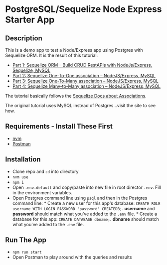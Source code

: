 # PostgreSQL/Sequelize Node Express Starter App

## Description

This is a demo app to test a Node/Express app using Postgres with Sequelize ORM. It is the result of this tutorial:
- [Part 1: Sequelize ORM – Build CRUD RestAPIs with NodeJs/Express, Sequelize, MySQL](https://grokonez.com/node-js/sequelize-orm-build-crud-restapis-with-nodejs-express-sequelize-mysql)
- [Part 2: Sequelize One-To-One association – NodeJS/Express, MySQL](https://grokonez.com/node-js/sequelize-one-to-one-association-nodejs-express-mysql)
- [Part 3: Sequelize One-To-Many association – NodeJS/Express, MySQL](https://grokonez.com/node-js/sequelize-one-to-many-association-nodejs-express-mysql)
- [Part 4: Sequelize Many-to-Many association – NodeJS/Express, MySQL](https://grokonez.com/node-js/sequelize-many-to-many-association-nodejs-express-mysql)

The tutorial basically follows the [Sequelize Docs about Associations](http://docs.sequelizejs.com/manual/tutorial/associations.html). 

The original tutorial uses MySQL instead of Postgres...visit the site to see how.

## Requirements - Install These First

* [nvm](https://github.com/creationix/nvm)
* [Postman](https://www.getpostman.com/)

## Installation

* Clone repo and `cd` into directory
* `nvm use`
* `npm i`
* Open `.env.default` and copy/paste into new file in root director `.env`. Fill in the environment variables.
* Open Postgres command line using `psql` and then in the Postgres command line:
		* Create a new user for this app's database: `CREATE ROLE username WITH LOGIN PASSWORD 'password' CREATEDB;`. **username** and **password** should match what you've added to the `.env` file.
		* Create a database for this app: `CREATE DATABASE dbname;`. **dbname** should match what you've added to the `.env` file.

## Run The App

* `npm run start`
* Open Postman to play around with the queries and results